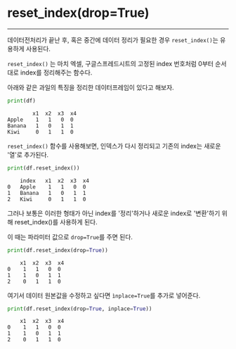 # reset_index(drop=True)

---

데이터전처리가 끝난 후, 혹은 중간에 데이터 정리가 필요한 경우 ```reset_index()```는 유용하게 사용된다.

```reset_index()``` 는 마치 엑셀, 구글스프레드시트의 고정된 index 번호처럼 0부터 순서대로 index를 정리해주는 함수다.

아래와 같은 과일의 특징을 정리한 데이터프레임이 있다고 해보자.


```python
print(df)
```
```
        x1  x2  x3  x4
Apple    1   1   0  0
Banana   1   0   1  1 
Kiwi     0   1   1  0 
```

```reset_index()``` 함수를 사용해보면, 인덱스가 다시 정리되고 기존의 index는 새로운 '열'로 추가된다.

```python
print(df.reset_index())
```
```
    index   x1  x2  x3  x4
0   Apple    1   1   0  0
1   Banana   1   0   1  1 
2   Kiwi     0   1   1  0 
```

그러나 보통은 이러한 형태가 아닌 index를 '정리'하거나 새로운 index로 '변환'하기 위해 reset_index()를 사용하게 된다.

이 때는 파라미터 값으로 ```drop=True```를 주면 된다.

```python
print(df.reset_index(drop=True))
```
```
    x1  x2  x3  x4
0    1   1   0  0
1    1   0   1  1 
2    0   1   1  0 
```


여기서 데이터 원본값을 수정하고 싶다면 ```ìnplace=True```를 추가로 넣어준다.

```python
print(df.reset_index(drop=True, inplace=True))
```
```
    x1  x2  x3  x4
0    1   1   0  0
1    1   0   1  1 
2    0   1   1  0 
```